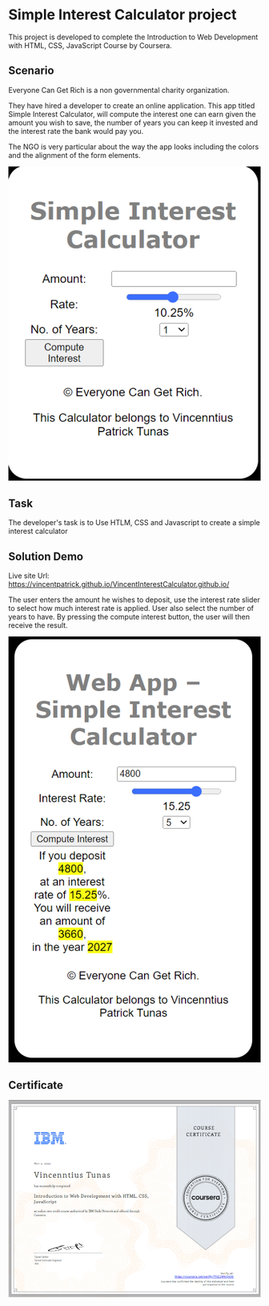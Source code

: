 # Simple Interest Calculator project

This project is developed to complete the Introduction to Web Development 
with HTML, CSS, JavaScript Course by Coursera.

## Scenario
Everyone Can Get Rich is a non governmental charity organization. 

They have hired a developer to create an online application. 
This app titled Simple Interest Calculator, will compute the interest one 
can earn given the amount you wish to save, the number of years you can keep 
it invested and the interest rate the bank would pay you.

The NGO is very particular about the way the app looks including the colors and the alignment of the form elements. 



![App Screenshot](https://github.com/vincentpatrick/SimpleInterestCalculator---webApp/blob/main/screenshot.png)

## Task
The developer's task is to Use HTLM, CSS and Javascript to create a simple interest calculator

## Solution Demo

Live site Url: https://vincentpatrick.github.io/VincentInterestCalculator.github.io/

The user enters the amount he wishes to deposit,
use the interest rate slider to select how much interest rate is applied.
User also select the number of years to have.
By pressing the compute interest button, the user will then receive the result.


![App Screenshot](https://github.com/vincentpatrick/SimpleInterestCalculator---webApp/blob/main/task_7.png)

## Certificate

![App Screenshot](https://github.com/vincentpatrick/SimpleInterestCalculator---webApp/blob/main/Certificate.png)
